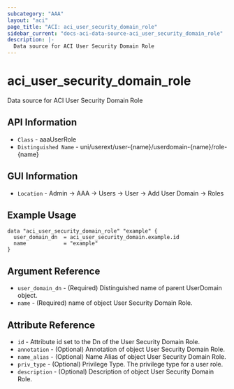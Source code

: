 ```yaml
---
subcategory: "AAA"
layout: "aci"
page_title: "ACI: aci_user_security_domain_role"
sidebar_current: "docs-aci-data-source-aci_user_security_domain_role"
description: |-
  Data source for ACI User Security Domain Role
---
```


# aci_user_security_domain_role #

Data source for ACI User Security Domain Role


## API Information ##

* `Class` - aaaUserRole
* `Distinguished Name` - uni/userext/user-{name}/userdomain-{name}/role-{name}

## GUI Information ##

* `Location` - Admin -> AAA -> Users -> User -> Add User Domain -> Roles 



## Example Usage ##

```hcl
data "aci_user_security_domain_role" "example" {
  user_domain_dn  = aci_user_security_domain.example.id
  name            = "example"
}
```

## Argument Reference ##

* `user_domain_dn` - (Required) Distinguished name of parent UserDomain object.
* `name` - (Required) name of object User Security Domain Role.

## Attribute Reference ##
* `id` - Attribute id set to the Dn of the User Security Domain Role.
* `annotation` - (Optional) Annotation of object User Security Domain Role.
* `name_alias` - (Optional) Name Alias of object User Security Domain Role.
* `priv_type` - (Optional) Privilege Type. The privilege type for a user role.
* `description` - (Optional) Description of object User Security Domain Role.